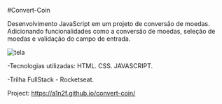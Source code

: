 #Convert-Coin

Desenvolvimento JavaScript em um projeto de conversão de moedas. Adicionando funcionalidades como a conversão de moedas, seleção de moedas e validação do campo de entrada.

![tela](https://github.com/user-attachments/assets/30cf71fc-4d5e-439f-bb21-82f53f91f365)

-Tecnologias utilizadas: HTML. CSS. JAVASCRIPT.

-Trilha FullStack - Rocketseat.

Project: https://a1n2f.github.io/convert-coin/
